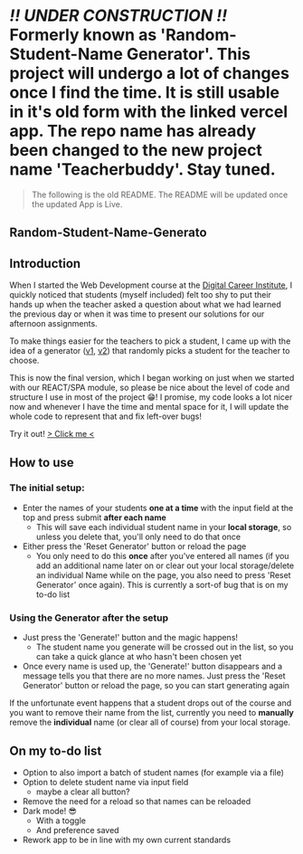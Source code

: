 # _!! UNDER CONSTRUCTION !!_ Formerly known as 'Random-Student-Name Generator'. This project will undergo a lot of changes once I find the time. It is still usable in it's old form with the linked vercel app. The repo name has already been changed to the new project name 'Teacherbuddy'. Stay tuned.

> The following is the old README. The README will be updated once the updated App is Live.

## Random-Student-Name-Generato

## Introduction

When I started the Web Development course at the [Digital Career Institute](https://github.com/DigitalCareerInstitute), I quickly noticed that students (myself included) felt too shy to put their hands up when the teacher asked a question about what we had learned the previous day or when it was time to present our solutions for our afternoon assignments.

To make things easier for the teachers to pick a student, I came up with the idea of a generator ([v1](https://github.com/mrbubbles-src/random-name-gen-v1), [v2](https://github.com/mrbubbles-src/random-name-gen-v2)) that randomly picks a student for the teacher to choose.

This is now the final version, which I began working on just when we started with our REACT/SPA module, so please be nice about the level of code and structure I use in most of the project 😁! I promise, my code looks a lot nicer now and whenever I have the time and mental space for it, I will update the whole code to represent that and fix left-over bugs!

Try it out! [> Click me <](https://random-student-name-generator.vercel.app/)

## How to use

### The initial setup:

- Enter the names of your students **one at a time** with the input field at the top and press submit **after each name**
  - This will save each individual student name in your **local storage**, so unless you delete that, you'll only need to do that once
- Either press the 'Reset Generator' button or reload the page
  - You only need to do this **once** after you've entered all names (if you add an additional name later on or clear out your local storage/delete an individual Name while on the page, you also need to press 'Reset Generator' once again). This is currently a sort-of bug that is on my to-do list

### Using the Generator after the setup

- Just press the 'Generate!' button and the magic happens!
  - The student name you generate will be crossed out in the list, so you can take a quick glance at who hasn't been chosen yet
- Once every name is used up, the 'Generate!' button disappears and a message tells you that there are no more names. Just press the 'Reset Generator' button or reload the page, so you can start generating again

If the unfortunate event happens that a student drops out of the course and you want to remove their name from the list, currently you need to **manually** remove the **individual** name (or clear all of course) from your local storage.

## On my to-do list

- Option to also import a batch of student names (for example via a file)
- Option to delete student name via input field
  - maybe a clear all button?
- Remove the need for a reload so that names can be reloaded
- Dark mode! 😎
  - With a toggle
  - And preference saved
- Rework app to be in line with my own current standards
